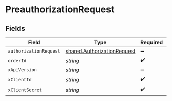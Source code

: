 # PreauthorizationRequest


## Fields

| Field                                                                             | Type                                                                              | Required                                                                          | Description                                                                       |
| --------------------------------------------------------------------------------- | --------------------------------------------------------------------------------- | --------------------------------------------------------------------------------- | --------------------------------------------------------------------------------- |
| `authorizationRequest`                                                            | [shared.AuthorizationRequest](../../../sdk/models/shared/authorizationrequest.md) | :heavy_minus_sign:                                                                | N/A                                                                               |
| `orderId`                                                                         | *string*                                                                          | :heavy_check_mark:                                                                | N/A                                                                               |
| `xApiVersion`                                                                     | *string*                                                                          | :heavy_minus_sign:                                                                | N/A                                                                               |
| `xClientId`                                                                       | *string*                                                                          | :heavy_check_mark:                                                                | N/A                                                                               |
| `xClientSecret`                                                                   | *string*                                                                          | :heavy_check_mark:                                                                | N/A                                                                               |